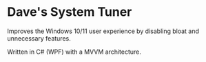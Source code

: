 # Dave's System Tuner

Improves the Windows 10/11 user experience by disabling bloat and unnecessary features.

Written in C# (WPF) with a MVVM architecture.
